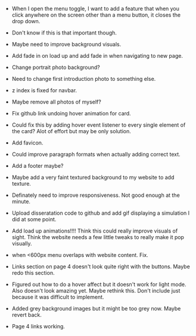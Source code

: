 * When I open the menu toggle, I want to add a feature that when you click anywhere on the screen other than a menu button, it closes the drop down.
* Don't know if this is that important though.
* Maybe need to improve background visuals.
* Add fade in on load up and add fade in when navigating to new page.
* Change portrait photo background?
* Need to change first introduction photo to something else.
* z index is fixed for navbar.

* Maybe remove all photos of myself?


* Fix github link undoing hover animation for card.
* Could fix this by adding hover event listener to every single element of the card? Alot of effort but may be only solution.
* Add favicon.

* Could improve paragraph formats when actually adding correct text.
* Add a footer maybe?
* Maybe add a very faint textured background to my website to add texture.
* Definately need to improve responsiveness. Not good enough at the minute.

* Upload disseratation code to github and add gif displaying a simulation I did at some point.

* Add load up animations!!!! Think this could really improve visuals of sight. Think the website needs a few little tweaks to really
make it pop visually.

* when <600px menu overlaps with website content. Fix.

* Links section on page 4 doesn't look quite right with the buttons. Maybe redo this section.

* Figured out how to do a hover affect but it doesn't work for light mode. Also doesn't look amazing yet. Maybe rethink this. Don't include 
just because it was difficult to implement.

* Added grey background images but it might be too grey now. Maybe revert back.

* Page 4 links working.
